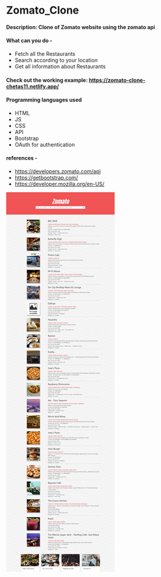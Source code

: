 # Zomato_Clone

#### Description: Clone of Zomato website using the zomato api

#### What can you do - 
- Fetch all the Restaurants
- Search according to your location
- Get all information about Restaurants

#### Check out the working example: https://zomato-clone-chetas11.netlify.app/

#### Programming languages used 
- HTML
- JS
- CSS
- API
- Bootstrap
- OAuth for authentication

#### references - 
- https://developers.zomato.com/api
- https://getbootstrap.com/
- https://developer.mozilla.org/en-US/


![Image 1](https://github.com/chetas11/Zomato_Clone/blob/master/images/ZomatoAPP_Screenshot.png)

